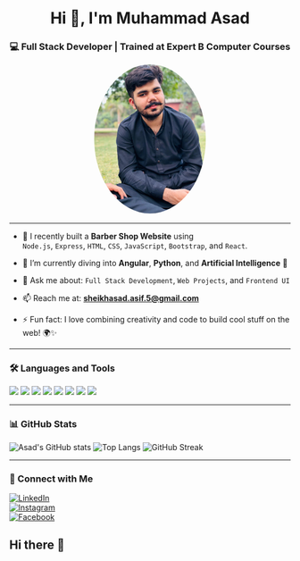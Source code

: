 <h1 align="center">Hi 👋, I'm Muhammad Asad</h1>
<h3 align="center">💻 Full Stack Developer | Trained at Expert B Computer Courses</h3>

<p align="center">
  <img src="https://github.com/Asad3322/Asad3322/blob/c35428f5732c8c64a68c448f70bf7acacab0ff5f/a14ed4f9-0b49-4a29-a005-f42d60876126.jpg?raw=true" width="200" style="border-radius: 50%;" alt="Muhammad Asad" />
</p>

---

- 🔭 I recently built a **Barber Shop Website** using  
  `Node.js`, `Express`, `HTML`, `CSS`, `JavaScript`, `Bootstrap`, and `React`.

- 🌱 I’m currently diving into **Angular**, **Python**, and **Artificial Intelligence** 🤖

- 💬 Ask me about: `Full Stack Development`, `Web Projects`, and `Frontend UI`

- 📫 Reach me at: **sheikhasad.asif.5@gmail.com**

- ⚡ Fun fact: I love combining creativity and code to build cool stuff on the web! 🌍✨

---

### 🛠️ Languages and Tools

<p>
  <img src="https://cdn.jsdelivr.net/gh/devicons/devicon/icons/javascript/javascript-original.svg" width="40" />
  <img src="https://cdn.jsdelivr.net/gh/devicons/devicon/icons/react/react-original.svg" width="40" />
  <img src="https://cdn.jsdelivr.net/gh/devicons/devicon/icons/nodejs/nodejs-original.svg" width="40" />
  <img src="https://cdn.jsdelivr.net/gh/devicons/devicon/icons/express/express-original.svg" width="40" />
  <img src="https://cdn.jsdelivr.net/gh/devicons/devicon/icons/html5/html5-original.svg" width="40" />
  <img src="https://cdn.jsdelivr.net/gh/devicons/devicon/icons/css3/css3-original.svg" width="40" />
  <img src="https://cdn.jsdelivr.net/gh/devicons/devicon/icons/bootstrap/bootstrap-original.svg" width="40" />
  <img src="https://cdn.jsdelivr.net/gh/devicons/devicon/icons/github/github-original.svg" width="40" />
</p>

---

### 📊 GitHub Stats

![Asad's GitHub stats](https://github-readme-stats.vercel.app/api?username=muhammadasad&show_icons=true&theme=tokyonight)
![Top Langs](https://github-readme-stats.vercel.app/api/top-langs/?username=muhammadasad&layout=compact&theme=tokyonight)
![GitHub Streak](https://streak-stats.demolab.com?user=muhammadasad&theme=tokyonight)

---

### 🔗 Connect with Me

[![LinkedIn](https://img.shields.io/badge/LinkedIn-0077B5?style=for-the-badge&logo=linkedin&logoColor=white)](https://linkedin.com/in/muhammad-asad-49792a341)  
[![Instagram](https://img.shields.io/badge/Instagram-E4405F?style=for-the-badge&logo=instagram&logoColor=white)](https://www.instagram.com/asad_ez_here/)  
[![Facebook](https://img.shields.io/badge/Facebook-1877F2?style=for-the-badge&logo=facebook&logoColor=white)](https://www.facebook.com/sheikhasad.asif.5)
## Hi there 👋

<!--
**Asad3322/Asad3322** is a ✨ _special_ ✨ repository because its `README.md` (this file) appears on your GitHub profile.

Here are some ideas to get you started:

- 🔭 I’m currently working on ...
- 🌱 I’m currently learning ...
- 👯 I’m looking to collaborate on ...
- 🤔 I’m looking for help with ...
- 💬 Ask me about ...
- 📫 How to reach me: ...
- 😄 Pronouns: ...
- ⚡ Fun fact: ...
-->
